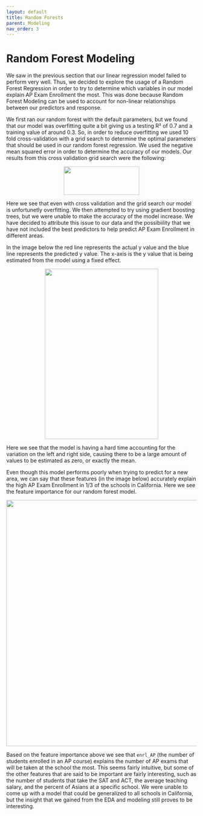 ```yaml
---
layout: default
title: Random Forests 
parent: Modeling
nav_order: 3
---
```


# Random Forest Modeling 


We saw in the previous section that our linear regression model failed to perform very well. Thus, we decided to explore the usage of a Random Forest Regression in order to try to determine which variables in our model explain AP Exam Enrollment the most. This was done because Random Forest Modeling can be used to account for non-linear relationships between our predictors and response. 

We first ran our random forest with the default parameters, but we found that our model was overfitting quite a bit giving us a testing R² of 0.7 and a training value of around 0.3. So, in order to reduce overfitting we used 10 fold cross-validation with a grid search to determine the optimal parameters that should be used in our random forest regression. We used the negative mean squared error in order to determine the accuracy of our models. Our results from this cross validation grid search were the following: 

<p align="center">
  <img src="../../../assets/images/CV_grid_output.png" width="200" height="75">
</p>


Here we see that even with cross validation and the grid search our model is unfortunetly overfitting. We then attempted to try using gradient boosting trees, but we were unable to make the accuracy of the model increase. We have decided to attribute this issue to our data and the possibiility that we have not included the best predictors to help predict AP Exam Enrollment in different areas. 

In the image below the red line represents the actual y value and the blue line represents the predicted y value. The x-axis is the y value that is being estimated from the model using a fixed effect. 

<p align="center">
<img src="../../../assets/images/accuracy_density.png" width="300" height="450">
</p>

Here we see that the model is having a hard time accounting for the variation on the left and right side, causing there to be a large amount of values to be estimated as zero, or exactly the mean. 

Even though this model performs poorly when trying to predict for a new area, we can say that these features (in the image below) accurately explain the high AP Exam Enrollment in 1/3 of the schools in California. Here we see the feature importance for our random forest model. 

<p align="center">
<img src="../../../assets/images/feature_importance.png" width="550" height="650">
</p>
  
Based on the feature importance above we see that `enrl_AP` (the number of students enrolled in an AP course) explains the number of AP exams that will be taken at the school the most. This seems fairly intuitive, but some of the other features that are said to be important are fairly interesting, such as the number of students that take the SAT and ACT, the average teaching salary, and the percent of Asians at a specific school. We were unable to come up with a model that could be generalized to all schools in California, but the insight that we gained from the EDA and modeling still proves to be interesting.
